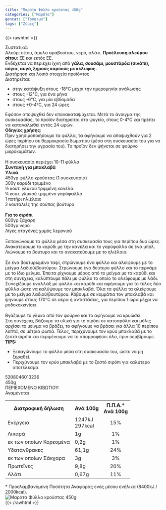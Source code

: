 ```yaml
---
title: "Μαράτα Φύλλο κρούστας 450g"
categories: ["Μαράτα"]
gencat: ["Τρόφιμα"]
tags: ["Ζύμες"]
---
```

{{< rawhtml >}}

<div class="sload264"><div class="product"><div id="sistatika">Συστατικά:</div><div class="alltext">Αλεύρι σίτου, άμυλο αραβοσίτου, νερό, αλάτι. <strong>Προέλευση αλεύρου σίτου:</strong> ΕΕ και εκτός ΕΕ.<br>Ενδέχεται να περιέχει ίχνη από <strong>γάλα, σουσάμι, μουστάρδα (σινάπι), σόγια, αυγό, ξηρούς καρπούς με κέλυφος.</strong></div><div id="loipa">Διατήρηση και λοιπά στοιχεία προϊόντος</div><div class="alltext">Διατηρείται:<ul><li>στην κατάψυξη στους -18°C μέχρι την ημερομηνία ανάλωσης</li><li>στους -12°C, για ένα μήνα</li><li>στους -6°C, για μία εβδομάδα</li><li>στους +0-4°C, για 24 ώρες</li></ul>Εφόσον αποψυχθεί δεν επανακαταψύχεται. Μετά το άνοιγμα της συσκευασίας, το προϊόν διατηρείται στο ψυγείο, στους 0-4°C και πρέπει να καταναλωθεί εντός 24 ωρών.</div><div class="sred sp15"><b>Οδηγίες χρήσης:</b><br>Πριν χρησιμοποιήσουμε τα φύλλα, τα αφήνουμε να αποψυχθούν για 2 ώρες περίπου σε θερμοκρασία δωματίου (µέσα στη συσκευασία του για να διατηρήσει την υγρασία του). Το προϊόν δεν ψήνεται σε φούρνο μικροκυμάτων.<br><br><div class="seee st333 sp10 sdt sfwb">Η συσκευασία περιέχει 10-11 φύλλα</div></div><div class="keno"></div><div class="s333 steee sp1015" style="font-weight:700">Συνταγή για μπακλαβά</div><div class="all2"><b>Υλικά</b><br>450γρ φύλλο κρούστας (1 συσκευασία)<br>300γ καρύδι τριμμένο<br>½ κουτ. γλυκού τριμμένη κανέλα<br>¼ κουτ. γλυκού τριμμένο γαρύφαλλο<br>1 ποτήρι ηλιέλαιο<br>2 κουταλιές της σούπας βούτυρο<br><br><b>Για το σιρόπι</b><br>600γρ ζάχαρη<br>500γρ νερό<br>Λίγες σταγόνες χυμός λεμονιού<br><br>Ξεπαγώνουμε τα φύλλα μέσα στη συσκευασία τους για περίπου δυο ώρες.<br>Ανακατεύουμε το καρύδι με την κανέλα και το γαρύφαλλο σε ένα μπολ. Λιώνουμε το βούτυρο και το ανακατεύουμε με το ηλιέλαιο.<br><br>Σε ένα βουτυρωμένο ταψί, στρώνουμε ένα φύλλο και αλείφουμε με το μείγμα λαδιού/βουτύρου. Στρώνουμε ένα δεύτερο φύλλο και το περνάμε με το ίδιο μείγμα. Έπειτα ρίχνουμε μέρος από το μείγμα με το καρύδι και στη συνέχεια, καλύπτουμε πάλι με φύλλο το οποίο το αλείφουμε με λάδι. Συνεχίζουμε εναλλάξ με φύλλο και καρύδι και αφήνουμε για το τέλος δύο φύλλα ώστε να καλύψουμε τον μπακλαβά. Όλα τα φύλλα τα αλείφουμε με το μείγμα λαδιού/βουτύρου. Κόβουμε σε κομμάτια τον μπακλαβά και ψήνουμε στους 170°C σε αέρα ή αντιστάσεις, για περίπου 1 ώρα μέχρι να ροδοκοκκινίσει.<br><br>Βγάζουμε το γλυκό από τον φούρνο και το αφήνουμε να κρυώσει.<br>Στη συνέχεια, βάζουμε τα υλικά για το σιρόπι σε κατσαρόλα και μόλις αρχίσει το μείγμα να βράζει, το αφήνουμε να βράσει για άλλα 10 περίπου λεπτά, σε μέτρια φωτιά. Τέλος, περιχύνουμε τον κρύο μπακλαβά με το ζεστό σιρόπι και περιμένουμε να το απορροφήσει όλο, πριν σερβίρουμε.</div><div class="sorange st333 sp15"><div class="sbb2 sp015"><b>TIPS:</b></div><ul><li>Ξεπαγώνουμε το φύλλο μέσα στη συσκευασία του, ώστε να μη ξεραθεί.</li><li>Περιχύνουμε τον κρύο μπακλαβά με το ζεστό σιρόπι για καλύτερο αποτέλεσμα.</li></ul></div><div class="keno"></div><div id="barcode"><div id="barimage1"></div><span id="bartext">5208046013236</span></div><div id="varos"><div id="varosimage1"></div><span id="varostext">450g</span></div><div id="kivotio">ΠΕΡΙΕΧΟΜΕΝΟ ΚΙΒΩΤΙΟΥ:<br>Αναμένεται</div><div class="tabout"><table id="diatable"><tbody><tr><th>Διατροφική δήλωση</th><th>Ανά 100g</th><th>Π.Π.Α.*<br>Aνά 100g</th></tr><tr><td class="texr2">Ενέργεια</td><td class="texr">1247kJ<br>297kcal</td><td class="texr" style="text-align:center">15%</td></tr><tr><td class="texr2">Λιπαρά</td><td class="texr">1g</td><td class="texr" style="text-align:center">1%</td></tr><tr><td class="gray">εκ των οποίων Κορεσµένα</td><td class="gray2">0,2g</td><td class="gray2" style="text-align:center">1%</td></tr><tr><td class="texr2">Yδατάνθρακες</td><td class="texr">61,1g</td><td class="texr" style="text-align:center">24%</td></tr><tr><td class="gray">εκ των οποίων Σάκχαρα</td><td class="gray2">3g</td><td class="gray2" style="text-align:center">3%</td></tr><tr><td class="texr2">Πρωτεΐνες</td><td class="texr">9,8g</td><td class="texr" style="text-align:center">20%</td></tr><tr><td class="texr2">Αλάτι</td><td class="texr">0,67g</td><td class="texr" style="text-align:center">11%</td></tr></tbody></table></div><div class="alltext">* Προσλαμβανόμενη Ποσότητα Αναφοράς ενός μέσου ενήλικα (8400kJ / 2000kcal).</div><div class="pimg"><img alt="Μαράτα Φύλλο κρούστας 450g" title="Μαράτα Φύλλο κρούστας 450g" src="/media/images/marata-fyllo-kroustas-450g.jpg"></div></div></div>
{{< /rawhtml >}}


